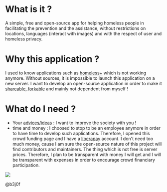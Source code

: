 # What is it ?
A simple, free and open-source app for helping homeless people in facilitating the prevention and the assistance, without restrictions on locations, languages (interact with images) and with the respect of user and homeless privacy.

# Why this application ?
I used to know applications such as [homeless+](http://homelessplus.com) which is not working anymore. Without sources, it is impossible to launch this application on a new server. I want to develop an open-source application in order to make it [shareable, forkable](https://github.com/b3j0f/homeless/) and mainly not dependent from myself !

# What do I need ?
- Your [advices/ideas](https://github.com/b3j0f/homeless/issues) : I want to improve the society with you !
- time and money : I choosed to stop to be an employee anymore in order to have time to develop such applications. Therefore, I opened this crowd funding page and I have a [liberapay](https://liberapay.com/b3j0f/donate) account. I don't need too much money, cause I am sure the open-source nature of this project will find contributors and maintainers. The thing which is not free is server prices. Therefore, I plan to be transparent with money I will get and I will be transparent with expenses in order to encourage crowd financiary participation.

[![](https://liberapay.com/assets/widgets/donate.svg)](https://liberapay.com/b3j0f/donate)

@b3j0f
